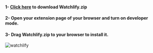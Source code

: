 #### 1- [Click here](https://github.com/mehmetguduk/Watchlify/raw/master/Watchlify%20as%20Web%20Extension/Watchlify.zip) to download Watchlify.zip
#### 2- Open your extension page of your browser and turn on developer mode.
#### 3- Drag Watchlify.zip to your browser to install it.
![watchlify](https://user-images.githubusercontent.com/85064536/198820246-6aebb299-60cc-4e93-add5-3e078af430a8.gif)
